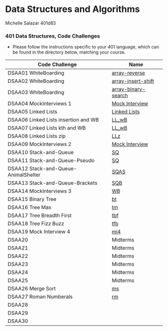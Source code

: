 # Data Structures and Algorithms
Michelle Salazar
401d83

### 401 Data Structures, Code Challenges

- Please follow the instructions specific to your 401 language, which can be found in the directory below, matching your course.

|Code Challenge|Name|
--|--
|DSAA01 WhiteBoarding|[array-reverse](https://github.com/MISalz/data-structures-and-algorithms-401/tree/main/python/docs/array-reverse)
|DSAA02 WhiteBoarding|[array-insert-shift](https://github.com/MISalz/data-structures-and-algorithms-401/tree/main/python/docs/array-insert-shift)
|DSAA03 WhiteBoarding|[array-binary-search](https://github.com/MISalz/data-structures-and-algorithms-401/tree/main/python/docs/array-binary-search)
|DSAA04 MockInterviews 1 |[Mock Interview](https://github.com/MISalz/data-structures-and-algorithms-401/tree/main/python/docs/mock_interview_WB_01)
|DSAA05 Linked Lists|[Linked Lists](https://github.com/MISalz/data-structures-and-algorithms-401/blob/main/python/data_structures/linked_list.py)
|DSAA06 Linked Lists insertion and WB|[LL_wB](https://github.com/MISalz/data-structures-and-algorithms-401/blob/main/python/docs/linked_list_insertions/README.md)
|DSAA07 Linked Lists kth and WB|[LL_wB](https://github.com/MISalz/data-structures-and-algorithms-401/tree/main/python/docs/linked_list_kth)
|DSAA08 Linked Lists zip|[LLz](https://github.com/MISalz/data-structures-and-algorithms-401/tree/main/python/docs/linked_list_zip)
|DSAA09 MockInterviews 2 |[Mock Interview](https://github.com/MISalz/data-structures-and-algorithms-401/tree/main/python/docs/mock_interview_WB_02)
|DSAA10 Stack-and-Queue|[SQ](https://github.com/MISalz/data-structures-and-algorithms-401/tree/main/python/docs/stack_and_queue)
|DSAA11 Stack-and-Queue-Pseudo|[SQ](https://github.com/MISalz/data-structures-and-algorithms-401/tree/main/python/docs/stack_queue_pseudo)
|DSAA12 Stack-and-Queue-AnimalShelter|[SQAS](https://github.com/MISalz/data-structures-and-algorithms-401/tree/main/python/docs/stack_queue_animal_shelter)
|DSAA13 Stack-and-Queue-Brackets|[SQB](https://github.com/MISalz/data-structures-and-algorithms-401/tree/main/python/docs/stack_queue_brackets)
|DSAA14 MockInterviews 3|[WB](https://github.com/MISalz/data-structures-and-algorithms-401/blob/main/python/docs/mock_interview_WB_03/README.md)|
|DSAA15 Binary Tree|[bt](https://github.com/MISalz/data-structures-and-algorithms-401/blob/main/python/data_structures/binary_tree.py)|
|DSAA16 Tree Max|[tm](https://github.com/MISalz/data-structures-and-algorithms-401/blob/main/python/code_challenges/tree_intersection.py)|
|DSAA17 Tree Breadth First|[tbf](https://github.com/MISalz/data-structures-and-algorithms-401/blob/main/python/code_challenges/tree_breadth_first.py)|
|DSAA18 Tree Fizz Buzz|[tfb](https://github.com/MISalz/data-structures-and-algorithms-401/blob/main/python/code_challenges/tree_fizz_buzz.py)|
|DSAA19 Mock Interview 4|[mi4](https://github.com/MISalz/data-structures-and-algorithms-401/blob/main/python/docs/mock_interview_wb_04/README.md)|
|DSAA20|Midterms|
|DSAA21|Midterms|
|DSAA22|Midterms|
|DSAA23|Midterms|
|DSAA24|Midterms|
|DSAA25|Midterms|
|DSAA26 Merge Sort|[ms](https://github.com/MISalz/data-structures-and-algorithms-401/blob/main/sorting/insertion/README.md)|
|DSAA27 Roman Numberals|[rm](https://github.com/MISalz/data-structures-and-algorithms-401/blob/main/python/code_challenges/roman_numerals.py)|
|DSAA28||
|DSAA29||
|DSAA30||
